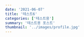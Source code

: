 ```yaml
---
date: '2021-06-07'
title: '테스트6'
categories: ['테스트용']
summary: '테스트용 포스트'
thumbnail: '../images/profile.jpg'
---
```


